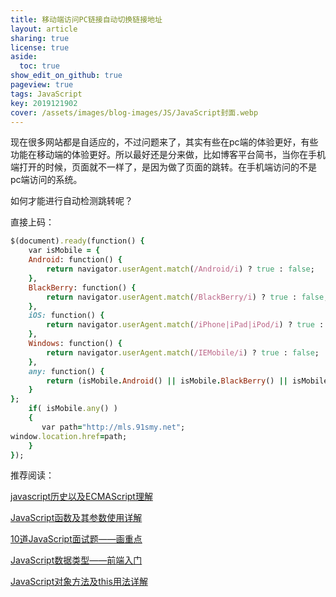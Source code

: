```yaml
---
title: 移动端访问PC链接自动切换链接地址
layout: article
sharing: true
license: true
aside:
  toc: true
show_edit_on_github: true
pageview: true
tags: JavaScript
key: 2019121902
cover: /assets/images/blog-images/JS/JavaScript封面.webp
---
```


现在很多网站都是自适应的，不过问题来了，其实有些在pc端的体验更好，有些功能在移动端的体验更好。所以最好还是分来做，比如博客平台简书，当你在手机端打开的时候，页面就不一样了，是因为做了页面的跳转。在手机端访问的不是pc端访问的系统。

如何才能进行自动检测跳转呢？

直接上码：


```ruby
$(document).ready(function() {
    var isMobile = {
    Android: function() {
        return navigator.userAgent.match(/Android/i) ? true : false;
    },
    BlackBerry: function() {
        return navigator.userAgent.match(/BlackBerry/i) ? true : false;
    },
    iOS: function() {
        return navigator.userAgent.match(/iPhone|iPad|iPod/i) ? true : false;
    },
    Windows: function() {
        return navigator.userAgent.match(/IEMobile/i) ? true : false;
    },
    any: function() {
        return (isMobile.Android() || isMobile.BlackBerry() || isMobile.iOS() || isMobile.Windows());
    }
};
    if( isMobile.any() )
    {
       var path="http://mls.91smy.net";
window.location.href=path;
    }
});
```

推荐阅读：

[javascript历史以及ECMAScript理解](https://muitlog.com/2019/12/16/javascript%E5%8E%86%E5%8F%B2.html)

[JavaScript函数及其参数使用详解](https://muitlog.com/2019/12/12/JavaScript%E5%87%BD%E6%95%B0.html)

[10道JavaScript面试题——画重点](https://muitlog.com/2019/12/12/10javascript.html)

[JavaScript数据类型——前端入门](https://muitlog.com/2019/12/11/JavaScript%E6%95%B0%E6%8D%AE%E7%B1%BB%E5%9E%8B.html)

[JavaScript对象方法及this用法详解](https://muitlog.com/2019/12/10/javascript-this.html)